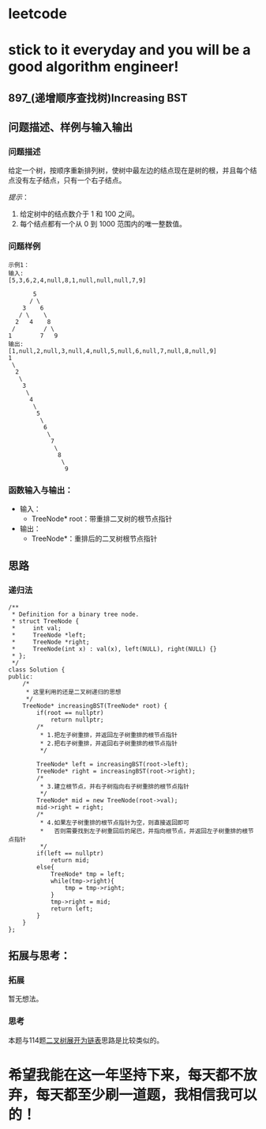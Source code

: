# leetcode
# stick to it everyday and you will be a good algorithm engineer!
## 897_(递增顺序查找树)Increasing BST
## 问题描述、样例与输入输出

### 问题描述

给定一个树，按顺序重新排列树，使树中最左边的结点现在是树的根，并且每个结点没有左子结点，只有一个右子结点。

_提示_：

1. 给定树中的结点数介于 1 和 100 之间。
2. 每个结点都有一个从 0 到 1000 范围内的唯一整数值。

### 问题样例

	示例1：
	输入:
	[5,3,6,2,4,null,8,1,null,null,null,7,9]
	
	       5
	      / \
        3    6
	   / \    \
	  2   4    8
	 /        / \ 
	1        7   9
	输出:
	[1,null,2,null,3,null,4,null,5,null,6,null,7,null,8,null,9]
	1
	 \
	  2
	   \
		3
		 \
		  4
		   \
			5
			 \
			  6
			   \
				7
				 \
				  8
				   \
					9  

	

### 函数输入与输出：
* 输入：
	* TreeNode* root：带重排二叉树的根节点指针
* 输出：
	* TreeNode*：重排后的二叉树根节点指针

## 思路			
### 递归法
	
	/**
	 * Definition for a binary tree node.
	 * struct TreeNode {
	 *     int val;
	 *     TreeNode *left;
	 *     TreeNode *right;
	 *     TreeNode(int x) : val(x), left(NULL), right(NULL) {}
	 * };
	 */
	class Solution {
	public:
		/*
		 * 这里利用的还是二叉树递归的思想
		 */ 
		TreeNode* increasingBST(TreeNode* root) {
			if(root == nullptr)
				return nullptr;
			/*
			 * 1.把左子树重排，并返回左子树重排的根节点指针
			 * 2.把右子树重排，并返回右子树重排的根节点指针
			 */
			
			TreeNode* left = increasingBST(root->left);
			TreeNode* right = increasingBST(root->right);
			/*
			 * 3.建立根节点，并右子树指向右子树重排的根节点指针
			 */
			TreeNode* mid = new TreeNode(root->val);
			mid->right = right;
			/*
			 * 4.如果左子树重排的根节点指针为空，则直接返回即可
			 *   否则需要找到左子树重回后的尾巴，并指向根节点，并返回左子树重排的根节点指针
			 */
			if(left == nullptr)
				return mid;
			else{
				TreeNode* tmp = left;
				while(tmp->right){
					tmp = tmp->right;
				}
				tmp->right = mid;
				return left;
			}
		}
	};
	
## 拓展与思考：
### 拓展
暂无想法。
### 思考
本题与114题[二叉树展开为链表](https://leetcode-cn.com/problems/flatten-binary-tree-to-linked-list/description/)思路是比较类似的。
	  
# 希望我能在这一年坚持下来，每天都不放弃，每天都至少刷一道题，我相信我可以的！
